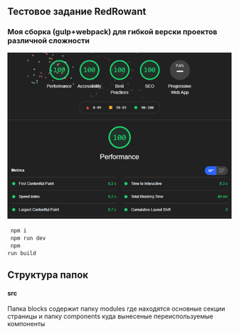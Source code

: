 ## Тестовое задание RedRowant
### Моя сборка (gulp+webpack) для гибкой верски проектов различной сложности

![Показатели lighthouse](https://github.com/Daulet070/RedRowant-test/raw/main/src/img/web-vitals.png)

<code> npm i </code><br>
<code> npm run dev </code><br>
<code> npm run build </code>

## Структура папок
#### src
Папка blocks содержит папку modules где находятся основные секции страницы и папку components куда вынесеные переиспользуемые компоненты
